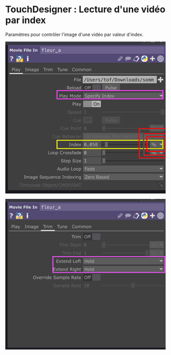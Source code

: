 # TouchDesigner : Lecture d'une vidéo par index

Paramètres pour contrôler l'image d'une vidéo par valeur d'index.


![Paramètres de l'onglet Play du Movie File In TOP pour le mode de lecture par Index par % (pourcentage)](./td_mfi_Play.png)

![Paramètres de l'onglet Trim du Movie File In TOP pour que la lecture bloque au début et à la fin de la vidéo](./td_mfi_trim.png)